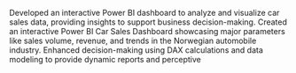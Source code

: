 Developed an interactive Power BI dashboard to analyze and visualize car sales data, providing insights to support business decision-making.
Created an interactive Power BI Car Sales Dashboard showcasing major parameters like sales volume, revenue, and trends in the Norwegian automobile industry.
Enhanced decision-making using DAX calculations and data modeling to provide dynamic reports and perceptive
